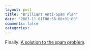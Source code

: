 ```yaml
---
layout: post
title: "Brilliant Anti-Spam Plan"
date: "2003-11-01T00:58:00+01:00"
comments: false
categories: 
---
```


<p>Finally: <a href="http://www.theregister.co.uk/content/28/33661.html" title="The Register">A solution to the spam problem</a>.</p>

